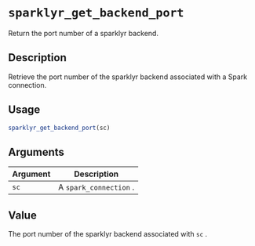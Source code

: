 # `sparklyr_get_backend_port`

Return the port number of a sparklyr backend.


## Description

Retrieve the port number of the sparklyr backend associated with a Spark
 connection.


## Usage

```r
sparklyr_get_backend_port(sc)
```


## Arguments

Argument      |Description
------------- |----------------
`sc`     |     A `spark_connection` .


## Value

The port number of the sparklyr backend associated with `sc` .


